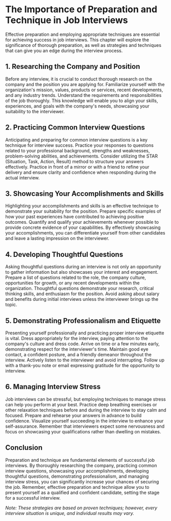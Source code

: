The Importance of Preparation and Technique in Job Interviews
========================================================================

Effective preparation and employing appropriate techniques are essential for achieving success in job interviews. This chapter will explore the significance of thorough preparation, as well as strategies and techniques that can give you an edge during the interview process.

1\. Researching the Company and Position
---------------------------------------

Before any interview, it is crucial to conduct thorough research on the company and the position you are applying for. Familiarize yourself with the organization's mission, values, products or services, recent developments, and any industry trends. Understand the requirements and responsibilities of the job thoroughly. This knowledge will enable you to align your skills, experiences, and goals with the company's needs, showcasing your suitability to the interviewer.

2\. Practicing Common Interview Questions
----------------------------------------

Anticipating and preparing for common interview questions is a key technique for interview success. Practice your responses to questions related to your professional background, strengths and weaknesses, problem-solving abilities, and achievements. Consider utilizing the STAR (Situation, Task, Action, Result) method to structure your answers effectively. Practice in front of a mirror or with a friend to refine your delivery and ensure clarity and confidence when responding during the actual interview.

3\. Showcasing Your Accomplishments and Skills
---------------------------------------------

Highlighting your accomplishments and skills is an effective technique to demonstrate your suitability for the position. Prepare specific examples of how your past experiences have contributed to achieving positive outcomes. Quantify and qualify your achievements whenever possible to provide concrete evidence of your capabilities. By effectively showcasing your accomplishments, you can differentiate yourself from other candidates and leave a lasting impression on the interviewer.

4\. Developing Thoughtful Questions
----------------------------------

Asking thoughtful questions during an interview is not only an opportunity to gather information but also showcases your interest and engagement. Prepare a list of questions related to the role, the company culture, opportunities for growth, or any recent developments within the organization. Thoughtful questions demonstrate your research, critical thinking skills, and enthusiasm for the position. Avoid asking about salary and benefits during initial interviews unless the interviewer brings up the topic.

5\. Demonstrating Professionalism and Etiquette
----------------------------------------------

Presenting yourself professionally and practicing proper interview etiquette is vital. Dress appropriately for the interview, paying attention to the company's culture and dress code. Arrive on time or a few minutes early, demonstrating respect for the interviewer's time. Maintain good eye contact, a confident posture, and a friendly demeanor throughout the interview. Actively listen to the interviewer and avoid interrupting. Follow up with a thank-you note or email expressing gratitude for the opportunity to interview.

6\. Managing Interview Stress
----------------------------

Job interviews can be stressful, but employing techniques to manage stress can help you perform at your best. Practice deep breathing exercises or other relaxation techniques before and during the interview to stay calm and focused. Prepare and rehearse your answers in advance to build confidence. Visualize yourself succeeding in the interview to enhance your self-assurance. Remember that interviewers expect some nervousness and focus on showcasing your qualifications rather than dwelling on mistakes.

Conclusion
----------

Preparation and technique are fundamental elements of successful job interviews. By thoroughly researching the company, practicing common interview questions, showcasing your accomplishments, developing thoughtful questions, demonstrating professionalism, and managing interview stress, you can significantly increase your chances of securing the job. Remember, effective preparation and technique allow you to present yourself as a qualified and confident candidate, setting the stage for a successful interview.

*Note: These strategies are based on proven techniques; however, every interview situation is unique, and individual results may vary.*
